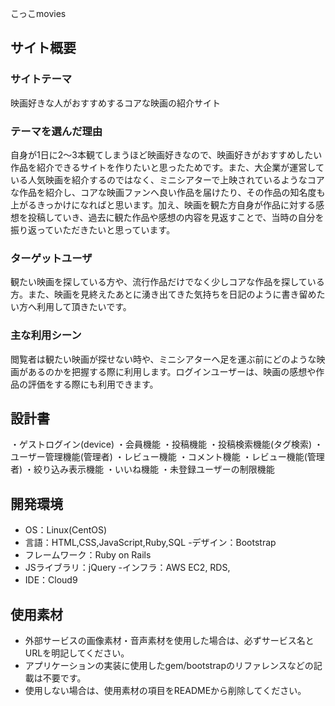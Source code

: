 こっこmovies

## サイト概要
### サイトテーマ
​映画好きな人がおすすめするコアな映画の紹介サイト

### テーマを選んだ理由
自身が1日に2～3本観てしまうほど​映画好きなので、映画好きがおすすめしたい作品を紹介できるサイトを作りたいと思ったためです。また、大企業が運営している人気映画を紹介するのではなく、ミニシアターで上映されているようなコアな作品を紹介し、コアな映画ファンへ良い作品を届けたり、その作品の知名度も上がるきっかけになればと思います。加え、映画を観た方自身が作品に対する感想を投稿していき、過去に観た作品や感想の内容を見返すことで、当時の自分を振り返っていただきたいと思っています。

### ターゲットユーザ
観たい映画を探している方や、流行作品だけでなく少しコアな作品を探している方。また、映画を見終えたあとに湧き出てきた気持ちを日記のように書き留めたい方へ利用して頂きたいです。

### 主な利用シーン
閲覧者は観たい映画が探せない時や、ミニシアターへ足を運ぶ前にどのような映画があるのかを把握する際に利用します。ログインユーザーは、映画の感想や作品の評価をする際にも利用できます。

## 設計書
・ゲストログイン(device)
・会員機能
・投稿機能
・投稿検索機能(タグ検索)
・ユーザー管理機能(管理者)
・レビュー機能
・コメント機能
・レビュー機能(管理者)
・絞り込み表示機能
・いいね機能
・未登録ユーザーの制限機能

## 開発環境
- OS：Linux(CentOS)
- 言語：HTML,CSS,JavaScript,Ruby,SQL
-デザイン：Bootstrap
- フレームワーク：Ruby on Rails
- JSライブラリ：jQuery
-インフラ：AWS EC2, RDS,
- IDE：Cloud9
​
## 使用素材
- 外部サービスの画像素材・音声素材を使用した場合は、必ずサービス名とURLを明記してください。
- アプリケーションの実装に使用したgem/bootstrapのリファレンスなどの記載は不要です。
- 使用しない場合は、使用素材の項目をREADMEから削除してください。